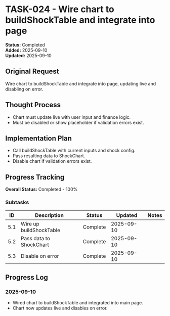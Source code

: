 # TASK-024 - Wire chart to buildShockTable and integrate into page

**Status:** Completed  
**Added:** 2025-09-10  
**Updated:** 2025-09-10

## Original Request
Wire chart to buildShockTable and integrate into page, updating live and disabling on error.

## Thought Process
- Chart must update live with user input and finance logic.
- Must be disabled or show placeholder if validation errors exist.

## Implementation Plan
- Call buildShockTable with current inputs and shock config.
- Pass resulting data to ShockChart.
- Disable chart if validation errors exist.

## Progress Tracking
**Overall Status:** Completed - 100%

### Subtasks
| ID | Description | Status | Updated | Notes |
|----|-------------|--------|---------|-------|
| 5.1 | Wire up buildShockTable | Complete | 2025-09-10 | |
| 5.2 | Pass data to ShockChart | Complete | 2025-09-10 | |
| 5.3 | Disable on error | Complete | 2025-09-10 | |

## Progress Log
### 2025-09-10
- Wired chart to buildShockTable and integrated into main page.
- Chart now updates live and disables on error.
